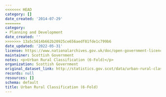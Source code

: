 ```yaml
---
<<<<<<< HEAD
category: []
date_created: '2014-07-29'
=======
category:
- Planning and Development
date_created: ''
>>>>>>> 13a5c5614b662b20925ce656aedf81fde1c799b6
date_updated: '2022-05-31'
license: https://www.nationalarchives.gov.uk/doc/open-government-licence/version/3/
maintainer: Scottish Government
notes: <p>Urban Rural Classification (6-Fold)</p>
organization: Scottish Government
original_dataset_link: http://statistics.gov.scot/data/urban-rural-classification
records: null
resources: []
schema: default
title: Urban Rural Classification (6-Fold)
---
```

